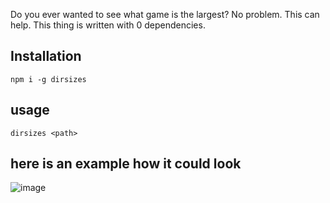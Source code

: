 Do you ever wanted to see what game is the largest? No problem. This can help.
This thing is written with 0 dependencies.

## Installation

```
npm i -g dirsizes
```

## usage

```
dirsizes <path>
```

## here is an example how it could look

![image](https://user-images.githubusercontent.com/67194495/146416151-e4516c2d-a708-4724-9389-8b73c93b2a6d.png)
